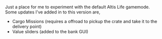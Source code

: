 Just a place for me to experiment with the default Altis Life gamemode. Some updates I've added in to this version are,
 - Cargo Missions (requires a offroad to pickup the crate and take it to the delivery point)
 - Value sliders (added to the bank GUI)
